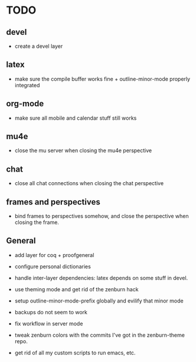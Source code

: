 TODO
====

## devel

* create a devel layer


## latex

* make sure the compile buffer works fine + outline-minor-mode properly integrated


## org-mode

* make sure all mobile and calendar stuff still works


## mu4e

* close the mu server when closing the mu4e perspective


## chat

* close all chat connections when closing the chat perspective


## frames and perspectives

* bind frames to perspectives somehow, and close the perspective when closing the frame.


## General

* add layer for coq + proofgeneral

* configure personal dictionaries

* handle inter-layer dependencies: latex depends on some stuff in devel.

* use theming mode and get rid of the zenburn hack

* setup outline-minor-mode-prefix globally and evilify that minor mode

* backups do not seem to work

* fix workflow in server mode

* tweak zenburn colors with the commits I've got in the zenburn-theme repo.

* get rid of all my custom scripts to run emacs, etc.

